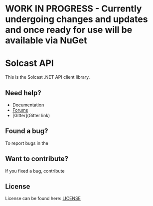 # WORK IN PROGRESS - Currently undergoing changes and updates and once ready for use will be available via NuGet


Solcast API
==========


This is the Solcast .NET API client library.

Need help?
----------
* [Documentation](TODO)
* [Forums](Link)
* [Gitter](Gitter link)

Found a bug?
------------
To report bugs in the 

Want to contribute?
-------------------
If you fixed a bug, contribute

License
-------
License can be found here: [LICENSE](LICENSE)
